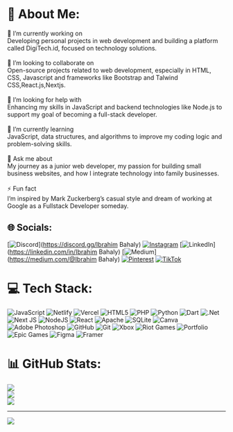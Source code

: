 # 💫 About Me:
🔭 I’m currently working on<br>Developing personal projects in web development and building a platform called DigiTech.id, focused on technology solutions.<br><br>👯 I’m looking to collaborate on<br>Open-source projects related to web development, especially in HTML, CSS, Javascript and frameworks like Bootstrap and Talwind CSS,React.js,Nextjs.<br><br>🤝 I’m looking for help with<br>Enhancing my skills in JavaScript and backend technologies like Node.js to support my goal of becoming a full-stack developer.<br><br>🌱 I’m currently learning<br>JavaScript, data structures, and algorithms to improve my coding logic and problem-solving skills.<br><br>💬 Ask me about<br>My journey as a junior web developer, my passion for building small business websites, and how I integrate technology into family businesses.<br><br>⚡ Fun fact<br>I’m inspired by Mark Zuckerberg’s casual style and dream of working at Google as a Fullstack Developer someday.


## 🌐 Socials:
[![Discord](https://img.shields.io/badge/Discord-%237289DA.svg?logo=discord&logoColor=white)](https://discord.gg/Ibrahim Bahaly) [![Instagram](https://img.shields.io/badge/Instagram-%23E4405F.svg?logo=Instagram&logoColor=white)](https://instagram.com/ibrabahaly) [![LinkedIn](https://img.shields.io/badge/LinkedIn-%230077B5.svg?logo=linkedin&logoColor=white)](https://linkedin.com/in/Ibrahim Bahaly) [![Medium](https://img.shields.io/badge/Medium-12100E?logo=medium&logoColor=white)](https://medium.com/@Ibrahim Bahaly) [![Pinterest](https://img.shields.io/badge/Pinterest-%23E60023.svg?logo=Pinterest&logoColor=white)](https://pinterest.com/ibrahim) [![TikTok](https://img.shields.io/badge/TikTok-%23000000.svg?logo=TikTok&logoColor=white)](https://tiktok.com/@Ibrabramss) 

# 💻 Tech Stack:
![JavaScript](https://img.shields.io/badge/javascript-%23323330.svg?style=flat-square&logo=javascript&logoColor=%23F7DF1E) ![Netlify](https://img.shields.io/badge/netlify-%23000000.svg?style=flat-square&logo=netlify&logoColor=#00C7B7) ![Vercel](https://img.shields.io/badge/vercel-%23000000.svg?style=flat-square&logo=vercel&logoColor=white) ![HTML5](https://img.shields.io/badge/html5-%23E34F26.svg?style=flat-square&logo=html5&logoColor=white) ![PHP](https://img.shields.io/badge/php-%23777BB4.svg?style=flat-square&logo=php&logoColor=white) ![Python](https://img.shields.io/badge/python-3670A0?style=flat-square&logo=python&logoColor=ffdd54) ![Dart](https://img.shields.io/badge/dart-%230175C2.svg?style=flat-square&logo=dart&logoColor=white) ![.Net](https://img.shields.io/badge/.NET-5C2D91?style=flat-square&logo=.net&logoColor=white) ![Next JS](https://img.shields.io/badge/Next-black?style=flat-square&logo=next.js&logoColor=white) ![NodeJS](https://img.shields.io/badge/node.js-6DA55F?style=flat-square&logo=node.js&logoColor=white) ![React](https://img.shields.io/badge/react-%2320232a.svg?style=flat-square&logo=react&logoColor=%2361DAFB) ![Apache](https://img.shields.io/badge/apache-%23D42029.svg?style=flat-square&logo=apache&logoColor=white) ![SQLite](https://img.shields.io/badge/sqlite-%2307405e.svg?style=flat-square&logo=sqlite&logoColor=white) ![Canva](https://img.shields.io/badge/Canva-%2300C4CC.svg?style=flat-square&logo=Canva&logoColor=white) ![Adobe Photoshop](https://img.shields.io/badge/adobe%20photoshop-%2331A8FF.svg?style=flat-square&logo=adobe%20photoshop&logoColor=white) ![GitHub](https://img.shields.io/badge/github-%23121011.svg?style=flat-square&logo=github&logoColor=white) ![Git](https://img.shields.io/badge/git-%23F05033.svg?style=flat-square&logo=git&logoColor=white) ![Xbox](https://img.shields.io/badge/xbox-%23107C10.svg?style=flat-square&logo=xbox&logoColor=white) ![Riot Games](https://img.shields.io/badge/riotgames-D32936.svg?style=flat-square&logo=riotgames&logoColor=white) ![Portfolio](https://img.shields.io/badge/Portfolio-%23000000.svg?style=flat-square&logo=firefox&logoColor=#FF7139) ![Epic Games](https://img.shields.io/badge/epicgames-%23313131.svg?style=flat-square&logo=epicgames&logoColor=white) ![Figma](https://img.shields.io/badge/figma-%23F24E1E.svg?style=flat-square&logo=figma&logoColor=white) ![Framer](https://img.shields.io/badge/Framer-black?style=flat-square&logo=framer&logoColor=blue)
# 📊 GitHub Stats:
![](https://github-readme-stats.vercel.app/api?username=ibraiiian&theme=merko&hide_border=false&include_all_commits=true&count_private=false)<br/>
![](https://github-readme-streak-stats.herokuapp.com/?user=ibraiiian&theme=merko&hide_border=false)<br/>
![](https://github-readme-stats.vercel.app/api/top-langs/?username=ibraiiian&theme=merko&hide_border=false&include_all_commits=true&count_private=false&layout=compact)

---
[![](https://visitcount.itsvg.in/api?id=ibraiiian&icon=0&color=0)](https://visitcount.itsvg.in)

<!-- Proudly created with GPRM ( https://gprm.itsvg.in ) -->
